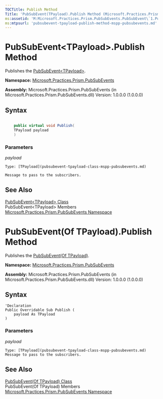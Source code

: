 ```yaml
---
TOCTitle: Publish Method
Title: 'PubSubEvent(TPayload).Publish Method (Microsoft.Practices.Prism.PubSubEvents)'
ms:assetid: 'M:Microsoft.Practices.Prism.PubSubEvents.PubSubEvent\`1.Publish(\`0)'
ms:mtpsurl: 'pubsubevent-tpayload-publish-method-mspp-pubsubevents.md'
---
```


# PubSubEvent&lt;TPayload&gt;.Publish Method

Publishes the [PubSubEvent&lt;TPayload&gt;](pubsubevent-tpayload-class-mspp-pubsubevents.md).

**Namespace:** [Microsoft.Practices.Prism.PubSubEvents](mspp-pubsubevents-namespace.md)

**Assembly:** Microsoft.Practices.Prism.PubSubEvents (in Microsoft.Practices.Prism.PubSubEvents.dll) Version: 1.0.0.0 (1.0.0.0)

## Syntax

```C#

	public virtual void Publish(
	TPayload payload
	)

```

### Parameters

*payload*
	
	Type: [TPayload](pubsubevent-tpayload-class-mspp-pubsubevents.md)
	
	Message to pass to the subscribers.

## See Also

[PubSubEvent&lt;TPayload&gt; Class](pubsubevent-tpayload-class-mspp-pubsubevents.md)<br/>
PubSubEvent&lt;TPayload&gt; Members<br/>
[Microsoft.Practices.Prism.PubSubEvents Namespace](mspp-pubsubevents-namespace.md)

# PubSubEvent(Of TPayload).Publish Method

Publishes the [PubSubEvent(Of TPayload)](pubsubevent-tpayload-class-mspp-pubsubevents.md).

**Namespace:** [Microsoft.Practices.Prism.PubSubEvents](mspp-pubsubevents-namespace.md)



**Assembly:** Microsoft.Practices.Prism.PubSubEvents (in Microsoft.Practices.Prism.PubSubEvents.dll) Version: 1.0.0.0 (1.0.0.0)

## Syntax

```VB
'Declaration
Public Overridable Sub Publish ( 
	payload As TPayload
)
```


### Parameters
*payload*

	Type: [TPayload](pubsubevent-tpayload-class-mspp-pubsubevents.md)
	Message to pass to the subscribers.

## See Also

[PubSubEvent(Of TPayload) Class](pubsubevent-tpayload-class-mspp-pubsubevents.md)<br/>
PubSubEvent(Of TPayload) Members<br/>
[Microsoft.Practices.Prism.PubSubEvents Namespace](mspp-pubsubevents-namespace.md)
